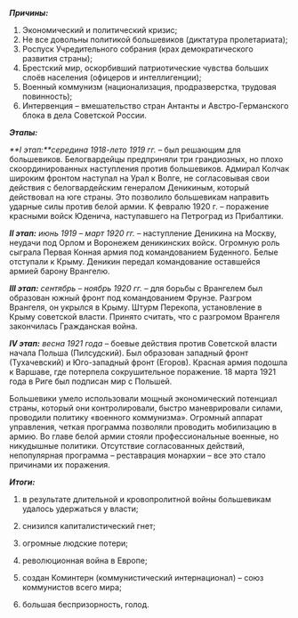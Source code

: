 **_Причины:_**

1. Экономический и политический кризис;
2. Не все довольны политикой большевиков (диктатура пролетариата);
3. Роспуск Учредительного собрания (крах демократического развития страны);
4. Брестский мир, оскорбивший патриотические чувства больших слоёв населения (офицеров и интеллигенции);
5. Военный коммунизм (национализация, продразверстка, трудовая повинность);
6. Интервенция – вмешательство стран Антанты и Австро-Германского блока в дела Советской России.

**_Этапы:_**

_**I этап:**середина 1918-лето 1919 гг._ – был решающим для большевиков. Белогвардейцы предприняли три грандиозных, но плохо скоординированных наступления против большевиков. Адмирал Колчак широким фронтом наступал на Урал к Волге, не согласовывая свои действия с белогвардейским генералом Деникиным, который действовал на юге страны. Это позволило большевикам направить ударные силы против белой армии. К февралю 1920 г. – поражение красными войск Юденича, наступавшего на Петроград из Прибалтики.

_**II этап:** июнь 1919 – март 1920 гг._ – наступление Деникина на Москву, неудачи под Орлом и Воронежем деникинских войск. Огромную роль сыграла Первая Конная армия под командованием Буденного. Белые отступали к Крыму. Деникин передал командование оставшейся армией барону Врангелю.

_**III этап:** сентябрь – ноябрь 1920 гг._ – для борьбы с Врангелем был образован южный фронт под командованием Фрунзе. Разгром Врангеля, он укрылся в Крыму. Штурм Перекопа, установление в Крыму советской власти. Принято считать, что с разгромом Врангеля закончилась Гражданская война.

_**IV этап:** весна 1921 года_ – боевые действия против Советской власти начала Польша (Пилсудский). Был образован западный фронт (Тухачевский) и Юго-западный фронт (Егоров). Красная армия подошла к Варшаве, где потерпела сокрушительное поражение. 18 марта 1921 года в Риге был подписан мир с Польшей.

Большевики умело использовали мощный экономический потенциал страны, который они контролировали, быстро маневрировали силами, проводили политику «военного коммунизма». Огромный аппарат управления, четкая программа позволяли проводить мобилизацию в армию. Во главе белой армии стояли профессиональные военные, но никудышные политики. Отсутствие согласованных действий, непопулярная программа – реставрация монархии – все это стало причинами их поражения.

**_Итоги:_**

1. в результате длительной и кровопролитной войны большевикам удалось удержаться у власти;
    
2. снизился капиталистический гнет;
    
3. огромные людские потери;
    
4. революционная война в Европе;
    
5. создан Коминтерн (коммунистический интернационал) – союз коммунистов всего мира;
    
6. большая беспризорность, голод.